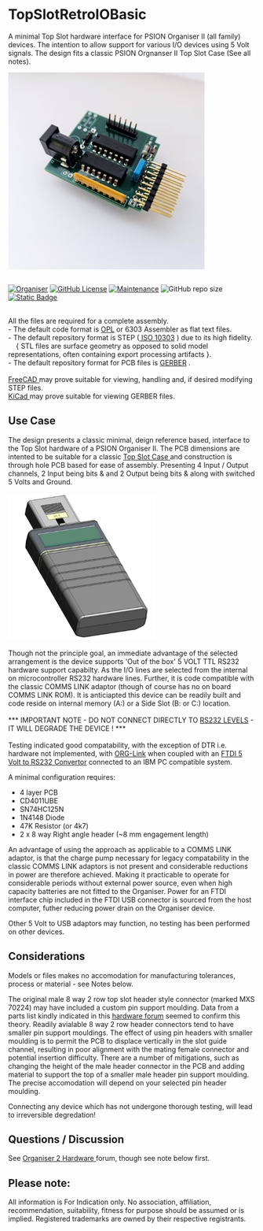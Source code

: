 # TopSlotRetroIOBasic

A minimal Top Slot hardware interface for PSION Organiser II (all family) devices. The intention to allow support for various I/O devices using 5 Volt signals. The design fits a classic PSION Orgnanser II Top Slot Case (See all notes).
<BR>
<div align="center">
  <div style="display: flex; align-items: flex-start;">
  <img src="https://github.com/nofitnessforpurpose/TopSlotRetroIOBasic/blob/main/images/TSRIOB-01.jpg?raw=true" width="400px" alt="PSION Organiser II Top Slot Basci I/O Interface. Image copyright (c) 10 November 2024 nofitnessforpurpose All Rights Reserved">
  </div>
</div>
<BR>

[![Organiser](https://img.shields.io/badge/gadget-Organiser_II-blueviolet.svg?%3D&style=flat-square)](https://en.wikipedia.org/wiki/Psion_Organiser)
[![GitHub License](https://img.shields.io/github/license/nofitnessforpurpose/TopSlotRetroIOBasic?style=flat-square)](https://github.com/nofitnessforpurpose/TopSlotCase/blob/main/LICENSE)
[![Maintenance](https://img.shields.io/badge/maintained%3F-yes-green.svg?style=flat-square)](https://github.com/nofitnessforpurpose/TopSlotCase/graphs/commit-activity)
![GitHub repo size](https://img.shields.io/github/repo-size/nofitnessforpurpose/TopSlotRetroIOBasic?style=flat-square)
[![Static Badge](https://img.shields.io/badge/format-GERBER-blue?style=flat-square)](https://en.wikipedia.org/wiki/Gerber)

<br>  
All the files are required for a complete assembly.  
<BR>
 - The default code format is <a target="_blank" rel="noopener noreferrer" href="https://en.wikipedia.org/wiki/Open_Programming_Language">OPL</a> or 6303 Assembler as flat text files.
<BR>
 - The default repository format is STEP (<a target="_blank" rel="noopener noreferrer" href="https://en.wikipedia.org/wiki/ISO_10303"> ISO 10303</a> ) due to its high fidelity.  
 <BR>
 &nbsp;&nbsp;&nbsp;&nbsp;{ STL files are surface geometry as opposed to solid model representations, often containing export processing artifacts }. <br>  
 - The default repository format for PCB files is <a targer="_blank" rel="noopener noreferrer" href="https://en.wikipedia.org/wiki/Gerber_format">GERBER</a> .
<br>

<br>  
<a target="_blank" rel="noopener noreferrer" href="https://www.freecad.org/" > FreeCAD </a> may prove suitable for viewing, handling and, if desired modifying STEP files.
<br>
<a target="_blank" rel="noopener noreferrer" href="https://www.kicad.org/" >KiCad </a> may prove suitable for viewing GERBER files.
<br>

## Use Case
The design presents a classic minimal, deign reference based, interface to the Top Slot hardware of a PSION Organiser II. The PCB dimensions are intented to be suitable for a classic <a target="_blank" rel="noopener noreferrer" href="https://github.com/nofitnessforpurpose/TopSlotCase">Top Slot Case </a> and construction is through hole PCB based for ease of assembly. Presenting 4 Input / Output channels, 2 Input being bits <D2> & <D3> and 2 Output being bits <D0> & <D4> along with switched 5 Volts and Ground.
<BR>
<div align="center">
  <div style="display: flex; align-items: flex-start;">
  <img src="https://github.com/nofitnessforpurpose/TopSlotRetroIOBasic/blob/main/images/TSRIOB-09.png?raw=true" width="300px" alt="PSION Organiser II Top Slot Basci I/O Interface. Image copyright (c) 08 December 2024 nofitnessforpurpose All Rights Reserved">
  </div>
</div>
<BR>
Though not the principle goal, an immediate advantage of the selected arrangement is the device supports 'Out of the box' 5 VOLT TTL RS232 hardware support capabilty. As the I/O lines are selected from the internal on microcontroller RS232 hardware lines. Further, it is code compatible with the classic COMMS LINK adaptor (though of course has no on board COMMS LINK ROM). It is anticiapted this device can be readily built and code reside on internal memory (A:) or a Side Slot (B: or C:) location.  
<BR>
<BR>
*** IMPORTANT NOTE - DO NOT CONNECT DIRECTLY TO <a target="_blank" rel="noopener noreferrer" href="https://en.wikipedia.org/wiki/RS-232">RS232 LEVELS</a> - IT WILL DEGRADE THE DEVICE ! ***  
<BR>
<BR>
Testing indicated good compatability, with the exception of DTR i.e. hardware not implemented, with <a href="http://www.lostgallifreyan.net/Software/ORG-Link/ORG-Link.htm">ORG-Link</a> when coupled with an <a href="https://ftdichip.com/products/ttl-232r-5v/">FTDI 5 Volt to RS232 Convertor</a> connected to an IBM PC compatible system.

A minimal configuration requires:  
- 4 layer PCB
- CD4011UBE  
- SN74HC125N
- 1N4148 Diode  
- 47K Resistor  (or 4k7)
- 2 x 8 way Right angle header (~8 mm engagement length)

An advantage of using the approach as applicable to a COMMS LINK adaptor, is that the charge pump necessary for legacy compatability in the classic COMMS LINK adaptors is not present and considerable reductions in power are therefore achieved. Making it practicable to operate for considerable periods without external power source, even when high capacity batteries are not fitted to the Organiser. Power for an FTDI interface chip included in the FTDI USB connector is sourced from the host computer, futher reducing power drain on the Organiser device.  

Other 5 Volt to USB adaptors may function, no testing has been performed on other devices.   

## Considerations
Models or files makes no accomodation for manufacturing tolerances, process or material - see Notes below.  

The original male 8 way 2 row top slot header style connector (marked MXS 70224) may have included a custom pin support moulding. Data from a parts list kindly indicated in this <a href="https://www.organiser2.com"> hardware forum</a> seemed to confirm this theory. Readily avialable 8 way 2 row header connectors tend to have smaller pin support mouldings. The effect of using pin headers with smaller moulding is to permit the PCB to displace vertically in the slot guide channel, resulting in poor alignment with the mating female connector and potential insertion difficulty. There are a number of mitigations, such as changing the height of the male header connector in the PCB and adding material to support the top of a smaller male header pin support moulding. The precise accomodation will depend on your selected pin header moulding.  

Connecting any device which has not undergone thorough testing, will lead to irreversible degredation!  


## Questions / Discussion
See <a target="_blank" rel="noopener noreferrer" href="https://www.organiser2.com/"> Organiser 2 Hardware </a> forum, though see note below first.


## Please note:  
All information is For Indication only.
No association, affiliation, recommendation, suitability, fitness for purpose should be assumed or is implied.
Registered trademarks are owned by their respective registrants.
